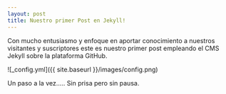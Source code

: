 ```yaml
---
layout: post
title: Nuestro primer Post en Jekyll!
---
```


Con mucho entusiasmo y enfoque en aportar conocimiento a nuestros visitantes y suscriptores este es nuestro primer post empleando el CMS Jekyll sobre la plataforma GitHub.

![_config.yml]({{ site.baseurl }}/images/config.png)

Un paso a la vez..... Sin prisa pero sin pausa.
